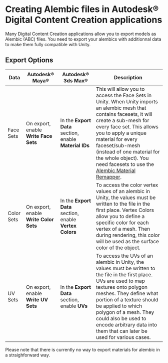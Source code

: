 # Creating Alembic files in Autodesk® Digital Content Creation applications

Many Digital Content Creation applications allow you to export models as Alembic (ABC) files. You need to export your alembics with additionnal data to make them fully compatible with Unity.

## Export Options

| Data       | Autodesk® Maya®                        | Autodesk® 3ds Max®                                          | Description                                                                                                                                                                                                                                                                                                                                                                                                                                                               |
|------------|----------------------------------------|-------------------------------------------------------------|---------------------------------------------------------------------------------------------------------------------------------------------------------------------------------------------------------------------------------------------------------------------------------------------------------------------------------------------------------------------------------------------------------------------------------------------------------------------------|
| Face Sets  | On export, enable **Write Face Sets**  | In the  **Export Data**  section, enable  **Material IDs**  | This will allow you to access the Face Sets in Unity. When Unity imports an alembic mesh that contains facesets, it will create a sub-mesh for every face set. This allows you to apply a unique material for every faceset/sub-mesh (instead of one material for the whole object). You need facesets to use the [Alembic Material Remapper](https://docs.unity3d.com/Packages/com.unity.formats.alembic@latest/index.html?subfolder=/manual/materials.html#automatic-re-mapping-based-on-face-set-names). |
| Color Sets | On export, enable **Write Color Sets** | In the  **Export Data**  section, enable  **Vertex Colors** | To access the color vertex values of an alembic in Unity, the values must be written to the file in the first place. Vertex Colors allow you to define a specific color for each vertex of a mesh. Then during rendering, this color will be used as the surface color of the object.                                                                                                                                                                                     |
| UV Sets    | On export, enable **Write UV Sets**    | In the **Export Data**  section, enable  **UVs**            | To access the UVs of an alembic in Unity, the values must be written to the file in the first place. UVs are used to map textures onto polygon meshes. They define what portion of a texture should be applied to which polygon of a mesh. They could also be used to encode arbitrary data into them that can later be used for various cases.                                                                                                                           |

Please note that there is currently no way to export materials for alembic in a straighforward way.

